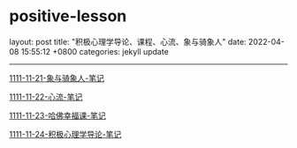 # positive-lesson

layout: post
title:  "积极心理学导论、课程、心流、象与骑象人"
date:   2022-04-08 15:55:12 +0800
categories: jekyll update

***

[1111-11-21-象与骑象人-笔记](1111-11-21-象与骑象人-笔记/1111-11-21-象与骑象人-笔记.md "1111-11-21-象与骑象人-笔记")

[1111-11-22-心流-笔记](1111-11-22-心流-笔记/1111-11-22-心流-笔记.md "1111-11-22-心流-笔记")

[1111-11-23-哈佛幸福课-笔记](1111-11-23-哈佛幸福课-笔记/1111-11-23-哈佛幸福课-笔记.md "1111-11-23-哈佛幸福课-笔记")

[1111-11-24-积极心理学导论-笔记](1111-11-24-积极心理学导论-笔记/1111-11-24-积极心理学导论-笔记.md "1111-11-24-积极心理学导论-笔记")
